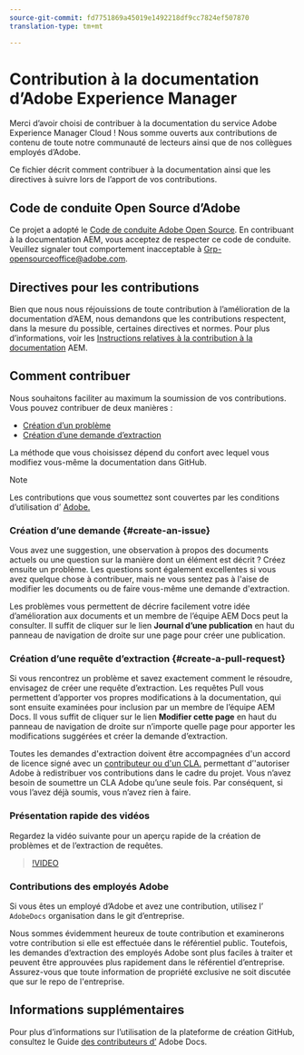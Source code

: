 ```yaml
---
source-git-commit: fd7751869a45019e1492218df9cc7824ef507870
translation-type: tm+mt

---
```

# Contribution à la documentation d’Adobe Experience Manager

Merci d’avoir choisi de contribuer à la documentation du service Adobe Experience Manager Cloud ! Nous somme ouverts aux contributions de contenu de toute notre communauté de lecteurs ainsi que de nos collègues employés d’Adobe.

Ce fichier décrit comment contribuer à la documentation ainsi que les directives à suivre lors de l’apport de vos contributions.

## Code de conduite Open Source d’Adobe

Ce projet a adopté le [Code de conduite Adobe Open Source](code-of-conduct.md). En contribuant à la documentation AEM, vous acceptez de respecter ce code de conduite. Veuillez signaler tout comportement inacceptable à
[Grp-opensourceoffice@adobe.com](mailto:Grp-opensourceoffice@adobe.com).

## Directives pour les contributions

Bien que nous nous réjouissions de toute contribution à l’amélioration de la documentation d’AEM, nous demandons que les contributions respectent, dans la mesure du possible, certaines directives et normes. Pour plus d’informations, voir les [Instructions relatives à la contribution à la documentation](guidelines.md) AEM.

## Comment contribuer

Nous souhaitons faciliter au maximum la soumission de vos contributions. Vous pouvez contribuer de deux manières :

* [Création d’un problème](#create-an-issue)
* [Création d’une demande d’extraction](#create-a-pull-request)

La méthode que vous choisissez dépend du confort avec lequel vous modifiez vous-même la documentation dans GitHub.

>[!NOTE]
>
>Les contributions que vous soumettez sont couvertes par les conditions d’utilisation d’ [Adobe.](https://www.adobe.com/legal/terms.html)

### Création d’une demande {#create-an-issue}

Vous avez une suggestion, une observation à propos des documents actuels ou une question sur la manière dont un élément est décrit ? Créez ensuite un problème. Les questions sont également excellentes si vous avez quelque chose à contribuer, mais ne vous sentez pas à l&#39;aise de modifier les documents ou de faire vous-même une demande d&#39;extraction.

Les problèmes vous permettent de décrire facilement votre idée d’amélioration aux documents et un membre de l’équipe AEM Docs peut la consulter. Il suffit de cliquer sur le lien **Journal d’une publication** en haut du panneau de navigation de droite sur une page pour créer une publication.

### Création d’une requête d’extraction {#create-a-pull-request}

Si vous rencontrez un problème et savez exactement comment le résoudre, envisagez de créer une requête d’extraction. Les requêtes Pull vous permettent d’apporter vos propres modifications à la documentation, qui sont ensuite examinées pour inclusion par un membre de l’équipe AEM Docs. Il vous suffit de cliquer sur le lien **Modifier cette page** en haut du panneau de navigation de droite sur n’importe quelle page pour apporter les modifications suggérées et créer la demande d’extraction.

Toutes les demandes d&#39;extraction doivent être accompagnées d&#39;un accord de licence signé avec un [contributeur ou d&#39;un CLA.](https://opensource.adobe.com/cla.html)  permettant d’&#39;autoriser Adobe à redistribuer vos contributions
dans le cadre du projet. Vous n’avez besoin de soumettre un CLA Adobe qu’une seule fois. Par conséquent, si vous l’avez déjà soumis, vous n’avez rien à faire.

### Présentation rapide des vidéos

Regardez la vidéo suivante pour un aperçu rapide de la création de problèmes et de l’extraction de requêtes.

>[!VIDEO](https://video.tv.adobe.com/v/27069)

### Contributions des employés Adobe

Si vous êtes un employé d’Adobe et avez une contribution, utilisez l’ `AdobeDocs` organisation dans le git d’entreprise.

Nous sommes évidemment heureux de toute contribution et examinerons votre contribution si elle est effectuée dans le référentiel public. Toutefois, les demandes d’extraction des employés Adobe sont plus faciles à traiter et peuvent être approuvées plus rapidement dans le référentiel d’entreprise. Assurez-vous que toute information de propriété exclusive ne soit discutée que sur le repo de l&#39;entreprise.

## Informations supplémentaires

Pour plus d’informations sur l’utilisation de la plateforme de création GitHub, consultez le Guide [des contributeurs d’](https://docs.adobe.com/help/en/contributor/contributor-guide/introduction.html) Adobe Docs.